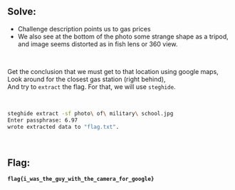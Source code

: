 ## Solve:

- Challenge description points us to gas prices
- We also see at the bottom of the photo some strange shape as a tripod, and image seems distorted as in fish lens or 360 view.

<br>

Get the conclusion that we must get to that location using google maps, <br>
Look around for the closest gas station (right behind), <br>
And try to `extract` the flag. For that, we will use `steghide`.

<br>

```bash
steghide extract -sf photo\ of\ military\ school.jpg
Enter passphrase: 6.97
wrote extracted data to "flag.txt".
```

<br>

## Flag:

**`flag{i_was_the_guy_with_the_camera_for_google}`**
